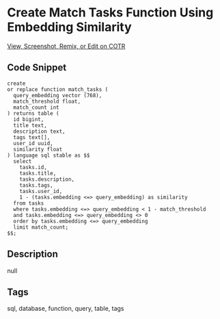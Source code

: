 # Create Match Tasks Function Using Embedding Similarity

[View, Screenshot, Remix, or Edit on COTR](https://cotr.dev/snippet/346)

## Code Snippet
```
create
or replace function match_tasks (
  query_embedding vector (768),
  match_threshold float,
  match_count int
) returns table (
  id bigint,
  title text,
  description text,
  tags text[],
  user_id uuid,
  similarity float
) language sql stable as $$
  select
    tasks.id,
    tasks.title,
    tasks.description,
    tasks.tags,
    tasks.user_id,
    1 - (tasks.embedding <=> query_embedding) as similarity
  from tasks
  where tasks.embedding <=> query_embedding < 1 - match_threshold
  and tasks.embedding <=> query_embedding <> 0
  order by tasks.embedding <=> query_embedding
  limit match_count;
$$;
```

## Description
null

## Tags
sql, database, function, query, table, tags
